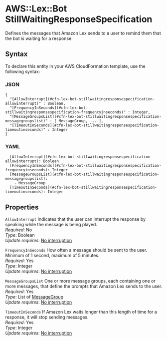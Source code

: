 # AWS::Lex::Bot StillWaitingResponseSpecification<a name="aws-properties-lex-bot-stillwaitingresponsespecification"></a>

Defines the messages that Amazon Lex sends to a user to remind them that the bot is waiting for a response\.

## Syntax<a name="aws-properties-lex-bot-stillwaitingresponsespecification-syntax"></a>

To declare this entity in your AWS CloudFormation template, use the following syntax:

### JSON<a name="aws-properties-lex-bot-stillwaitingresponsespecification-syntax.json"></a>

```
{
  "[AllowInterrupt](#cfn-lex-bot-stillwaitingresponsespecification-allowinterrupt)" : Boolean,
  "[FrequencyInSeconds](#cfn-lex-bot-stillwaitingresponsespecification-frequencyinseconds)" : Integer,
  "[MessageGroupsList](#cfn-lex-bot-stillwaitingresponsespecification-messagegroupslist)" : [ MessageGroup, ... ],
  "[TimeoutInSeconds](#cfn-lex-bot-stillwaitingresponsespecification-timeoutinseconds)" : Integer
}
```

### YAML<a name="aws-properties-lex-bot-stillwaitingresponsespecification-syntax.yaml"></a>

```
  [AllowInterrupt](#cfn-lex-bot-stillwaitingresponsespecification-allowinterrupt): Boolean
  [FrequencyInSeconds](#cfn-lex-bot-stillwaitingresponsespecification-frequencyinseconds): Integer
  [MessageGroupsList](#cfn-lex-bot-stillwaitingresponsespecification-messagegroupslist): 
    - MessageGroup
  [TimeoutInSeconds](#cfn-lex-bot-stillwaitingresponsespecification-timeoutinseconds): Integer
```

## Properties<a name="aws-properties-lex-bot-stillwaitingresponsespecification-properties"></a>

`AllowInterrupt`  <a name="cfn-lex-bot-stillwaitingresponsespecification-allowinterrupt"></a>
Indicates that the user can interrupt the response by speaking while the message is being played\.  
*Required*: No  
*Type*: Boolean  
*Update requires*: [No interruption](https://docs.aws.amazon.com/AWSCloudFormation/latest/UserGuide/using-cfn-updating-stacks-update-behaviors.html#update-no-interrupt)

`FrequencyInSeconds`  <a name="cfn-lex-bot-stillwaitingresponsespecification-frequencyinseconds"></a>
How often a message should be sent to the user\. Minimum of 1 second, maximum of 5 minutes\.  
*Required*: Yes  
*Type*: Integer  
*Update requires*: [No interruption](https://docs.aws.amazon.com/AWSCloudFormation/latest/UserGuide/using-cfn-updating-stacks-update-behaviors.html#update-no-interrupt)

`MessageGroupsList`  <a name="cfn-lex-bot-stillwaitingresponsespecification-messagegroupslist"></a>
One or more message groups, each containing one or more messages, that define the prompts that Amazon Lex sends to the user\.  
*Required*: Yes  
*Type*: List of [MessageGroup](aws-properties-lex-bot-messagegroup.md)  
*Update requires*: [No interruption](https://docs.aws.amazon.com/AWSCloudFormation/latest/UserGuide/using-cfn-updating-stacks-update-behaviors.html#update-no-interrupt)

`TimeoutInSeconds`  <a name="cfn-lex-bot-stillwaitingresponsespecification-timeoutinseconds"></a>
If Amazon Lex waits longer than this length of time for a response, it will stop sending messages\.  
*Required*: Yes  
*Type*: Integer  
*Update requires*: [No interruption](https://docs.aws.amazon.com/AWSCloudFormation/latest/UserGuide/using-cfn-updating-stacks-update-behaviors.html#update-no-interrupt)